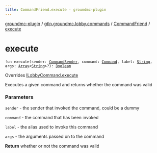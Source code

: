 ```yaml
---
title: CommandFriend.execute - groundmc-plugin
---
```


[groundmc-plugin](../../index.html) / [gtlp.groundmc.lobby.commands](../index.html) / [CommandFriend](index.html) / [execute](.)

# execute

`fun execute(sender: `[`CommandSender`](https://hub.spigotmc.org/javadocs/spigot/org/bukkit/command/CommandSender.html)`, command: `[`Command`](https://hub.spigotmc.org/javadocs/spigot/org/bukkit/command/Command.html)`, label: `[`String`](https://kotlinlang.org/api/latest/jvm/stdlib/kotlin/-string/index.html)`, args: `[`Array`](https://kotlinlang.org/api/latest/jvm/stdlib/kotlin/-array/index.html)`<`[`String`](https://kotlinlang.org/api/latest/jvm/stdlib/kotlin/-string/index.html)`>?): `[`Boolean`](https://kotlinlang.org/api/latest/jvm/stdlib/kotlin/-boolean/index.html)

Overrides [ILobbyCommand.execute](../-i-lobby-command/execute.html)

Executes a given command and returns whether the command was valid

### Parameters

`sender` - the sender that invoked the command, could be a dummy

`command` - the command that has been invoked

`label` - the alias used to invoke this command

`args` - the arguments passed on to the command

**Return**
whether or not the command was valid

